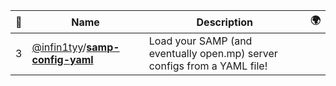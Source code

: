 |:star2: | Name | Description | 🌍|
|---|---|---|---|
|3|[@infin1tyy](https://github.com/infin1tyy)/[**samp-config-yaml**](https://github.com/infin1tyy/samp-config-yaml)|Load your SAMP (and eventually open.mp) server configs from a YAML file!||

